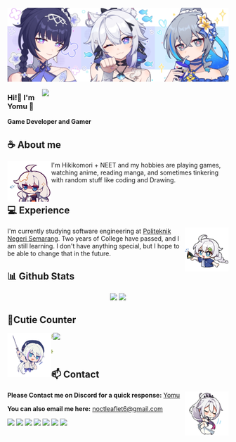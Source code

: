 <div align="center">
<!-- ![](https://typograssy.deno.dev/api?text=お兄ちゃんはおしまい!&l0=none&bg=none&frame=none&speed=100&comment=) -->
<!-- ![](https://typograssy.deno.dev/api?text=お兄ちゃんはおしまい!&l0=none&l1=00cce6&l2=80f1ff&l3=009eb3&l4=caf9ff&bg=none&frame=none&speed=100&comment=) -->

</div>

![Preview](./images/Kiana/bg3.jpg)

<a href="https://discord.gg/XCgDcusrNj"><img align="right" width="425" src="https://lanyard.kyrie25.me/api/413947984372301824"></a>
<!-- [![Discord Presence](https://lanyard.kyrie25.me/api/413947984372301824)](https://discord.com/users/413947984372301824) -->

### Hi!👋 I'm Yomu 🔰

**Game Developer and Gamer** 

## **☕ About me**
<a href="https://github.com/NoctLeaflet"><img align="left" width="100" src="./images/kiana_over.png"></a>
I'm Hikikomori + NEET and my hobbies are playing games, watching anime, reading manga, and sometimes tinkering with random stuff like coding and Drawing.
<br><br>

## **💻 Experience**
<a href="https://github.com/NoctLeaflet"><img align="right" width="100" src="./images/Kiana/Kiana_store.png"></a>
I'm currently studying software engineering at [Politeknik Negeri Semarang](https://web.polines.ac.id/id/). Two years of College have passed, and I am still learning. I don't have anything special, but I hope to be able to change that in the future.


## **📊 Github Stats**

<p align="center"><img width="50%" src="https://github-readme-stats.vercel.app/api?username=NoctLeaflet&show_icons=true&count_private=true&theme=react&hide_border=true&bg_color=0D1117"/> <img width="45%" src="https://github-readme-stats.vercel.app/api/top-langs/?username=NoctLeaflet&show_icons=true&count_private=true&theme=react&hide_border=true&bg_color=0D1117&layout=compact"/>
</p>



## **🐾Cutie Counter**

<a href="https://discord.com/users/413947984372301824"><img align="right" width=400 src="https://moe-counter.glitch.me/get/@Yomu?theme=rule34"></a>
<a href="https://github.com/NoctLeaflet"><img align="left" width="100" src="./images/Kiana/Kiana_maes.png"></a>

```yaml
People who visit my profile :3.

Hehe~ another cutie has been caught.
```
<!-- <br><br><br><br> -->
## **📫 Contact**
<a href="https://github.com/NoctLeaflet"><img align="right" width="100" src="./images/Kiana/Kiana_HoFi.png" /></a>
**Please Contact me on Discord for a quick response:** [Yomu](https://discord.com/users/413947984372301824)

**You can also email me here:** noctleaflet6@gmail.com

[![](https://img.shields.io/github/followers/NoctLeaflet?label=Followers&style=social)](https://github.com/NoctLeaflet)
[![](https://img.shields.io/badge/Discord-7289DA?logo=discord&logoColor=white)](https://discord.gg/J6JBkHhJfB)
[![](https://img.shields.io/badge/Facebook-1877F2?logo=facebook&logoColor=white)](https://www.facebook.com/shimakaze.chan21/)
[![](https://img.shields.io/badge/Telegram-2ca5e0?logo=telegram&logoColor=white)](https://t.me/yomu21)
[![](https://img.shields.io/badge/Steam-1a6a98?logo=steam&logoColor=white)](https://steamcommunity.com/id/Youmu2/)
[![](https://img.shields.io/badge/Mail-D14836?logo=gmail&logoColor=white)](mailto:noctleaflet6@gmail.com)
[![](https://img.shields.io/badge/Kofi-ff5c5a?logo=ko-fi&logoColor=white)](https://ko-fi.com/yommu)

